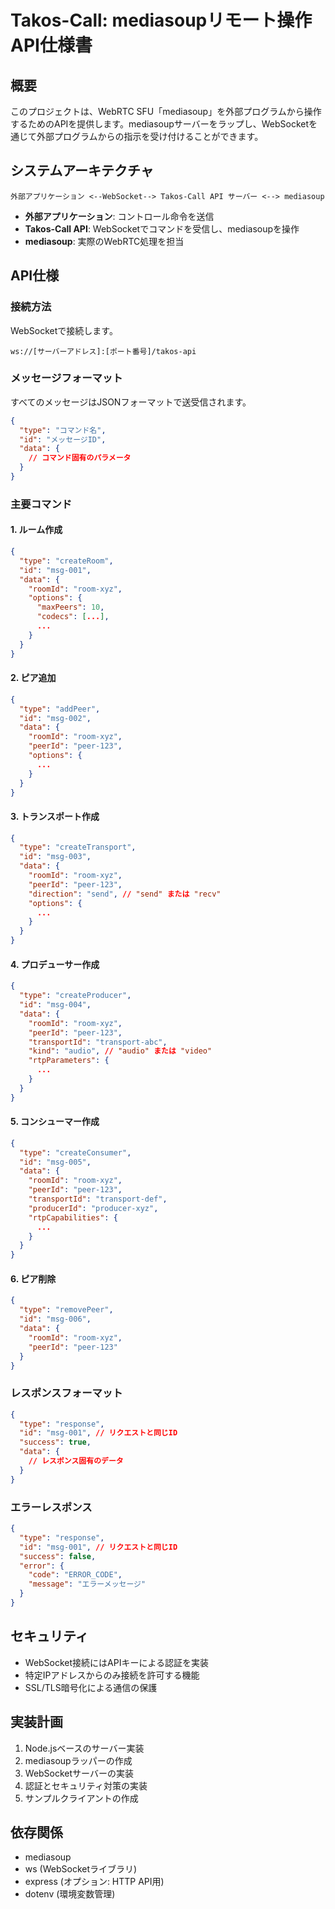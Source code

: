 # Takos-Call: mediasoupリモート操作API仕様書

## 概要

このプロジェクトは、WebRTC
SFU「mediasoup」を外部プログラムから操作するためのAPIを提供します。mediasoupサーバーをラップし、WebSocketを通じて外部プログラムからの指示を受け付けることができます。

## システムアーキテクチャ

```
外部アプリケーション <--WebSocket--> Takos-Call API サーバー <--> mediasoup
```

- **外部アプリケーション**: コントロール命令を送信
- **Takos-Call API**: WebSocketでコマンドを受信し、mediasoupを操作
- **mediasoup**: 実際のWebRTC処理を担当

## API仕様

### 接続方法

WebSocketで接続します。

```
ws://[サーバーアドレス]:[ポート番号]/takos-api
```

### メッセージフォーマット

すべてのメッセージはJSONフォーマットで送受信されます。

```json
{
  "type": "コマンド名",
  "id": "メッセージID",
  "data": {
    // コマンド固有のパラメータ
  }
}
```

### 主要コマンド

#### 1. ルーム作成

```json
{
  "type": "createRoom",
  "id": "msg-001",
  "data": {
    "roomId": "room-xyz",
    "options": {
      "maxPeers": 10,
      "codecs": [...],
      ...
    }
  }
}
```

#### 2. ピア追加

```json
{
  "type": "addPeer",
  "id": "msg-002",
  "data": {
    "roomId": "room-xyz",
    "peerId": "peer-123",
    "options": {
      ...
    }
  }
}
```

#### 3. トランスポート作成

```json
{
  "type": "createTransport",
  "id": "msg-003",
  "data": {
    "roomId": "room-xyz",
    "peerId": "peer-123",
    "direction": "send", // "send" または "recv"
    "options": {
      ...
    }
  }
}
```

#### 4. プロデューサー作成

```json
{
  "type": "createProducer",
  "id": "msg-004",
  "data": {
    "roomId": "room-xyz",
    "peerId": "peer-123",
    "transportId": "transport-abc",
    "kind": "audio", // "audio" または "video"
    "rtpParameters": {
      ...
    }
  }
}
```

#### 5. コンシューマー作成

```json
{
  "type": "createConsumer",
  "id": "msg-005",
  "data": {
    "roomId": "room-xyz",
    "peerId": "peer-123",
    "transportId": "transport-def",
    "producerId": "producer-xyz",
    "rtpCapabilities": {
      ...
    }
  }
}
```

#### 6. ピア削除

```json
{
  "type": "removePeer",
  "id": "msg-006",
  "data": {
    "roomId": "room-xyz",
    "peerId": "peer-123"
  }
}
```

### レスポンスフォーマット

```json
{
  "type": "response",
  "id": "msg-001", // リクエストと同じID
  "success": true,
  "data": {
    // レスポンス固有のデータ
  }
}
```

### エラーレスポンス

```json
{
  "type": "response",
  "id": "msg-001", // リクエストと同じID
  "success": false,
  "error": {
    "code": "ERROR_CODE",
    "message": "エラーメッセージ"
  }
}
```

## セキュリティ

- WebSocket接続にはAPIキーによる認証を実装
- 特定IPアドレスからのみ接続を許可する機能
- SSL/TLS暗号化による通信の保護

## 実装計画

1. Node.jsベースのサーバー実装
2. mediasoupラッパーの作成
3. WebSocketサーバーの実装
4. 認証とセキュリティ対策の実装
5. サンプルクライアントの作成

## 依存関係

- mediasoup
- ws (WebSocketライブラリ)
- express (オプション: HTTP API用)
- dotenv (環境変数管理)
